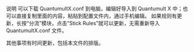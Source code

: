 说明
可以下载 QuantumultX.conf 到电脑，编辑好导入到 Quantumult X 中；也可以直接复制里面的内容，粘贴到配置文件内，通过手机编辑。
如果规则有更新，长按“分流”模块，点击“Stick Rules”就可以更新，无需重新导入 QuantumultX.conf 文件。

其他事项有时间更新，包括本文件的排版。

